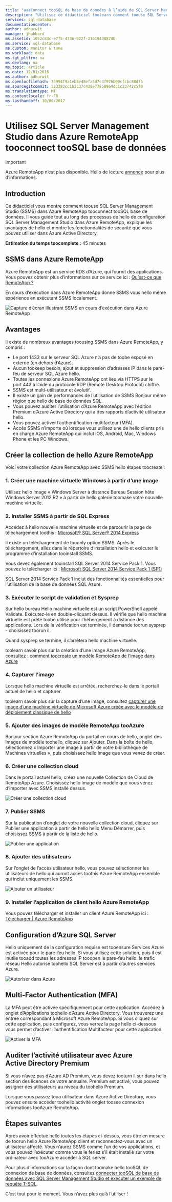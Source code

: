 ```yaml
---
title: "aaaConnect tooSQL de base de données à l’aide de SQL Server Management Studio dans Azure RemoteApp | Documents Microsoft"
description: "Utilisez ce didacticiel toolearn comment toouse SQL Server Management Studio dans Azure RemoteApp pour la sécurité et les performances lors de la connexion tooSQL de base de données"
services: sql-database
documentationcenter: 
author: adhurwit
manager: jhubbard
ms.assetid: 1052c83c-e7f5-4736-922f-216194d8874b
ms.service: sql-database
ms.custom: monitor & tune
ms.workload: data
ms.tgt_pltfrm: na
ms.devlang: na
ms.topic: article
ms.date: 12/01/2016
ms.author: adhurwit
ms.openlocfilehash: 73994f9a1eb3e48efa5d7c4f976b00cfcbc88d75
ms.sourcegitcommit: 523283cc1b3c37c428e77850964dc1c33742c5f0
ms.translationtype: MT
ms.contentlocale: fr-FR
ms.lasthandoff: 10/06/2017
---
```

# <a name="use-sql-server-management-studio-in-azure-remoteapp-tooconnect-toosql-database"></a>Utilisez SQL Server Management Studio dans Azure RemoteApp tooconnect tooSQL base de données

> [!IMPORTANT]
> Azure RemoteApp n’est plus disponible. Hello de lecture [annonce](https://go.microsoft.com/fwlink/?linkid=821148) pour plus d’informations.
>

## <a name="introduction"></a>Introduction
Ce didacticiel vous montre comment toouse SQL Server Management Studio (SSMS) dans Azure RemoteApp tooconnect tooSQL base de données. Il vous guide tout au long des processus de hello de configuration SQL Server Management Studio dans Azure RemoteApp, explique les avantages de hello et montre les fonctionnalités de sécurité que vous pouvez utiliser dans Azure Active Directory.

**Estimation du temps toocomplete :** 45 minutes

## <a name="ssms-in-azure-remoteapp"></a>SSMS dans Azure RemoteApp
Azure RemoteApp est un service RDS d’Azure, qui fournit des applications. Vous pouvez obtenir plus d’informations sur ce service ici : [Qu’est-ce que RemoteApp ?](../remoteapp/remoteapp-whatis.md)

En cours d’exécution dans Azure RemoteApp donne SSMS vous hello même expérience en exécutant SSMS localement.

![Capture d’écran illustrant SSMS en cours d’exécution dans Azure RemoteApp][1]

## <a name="benefits"></a>Avantages
Il existe de nombreux avantages toousing SSMS dans Azure RemoteApp, y compris :

* Le port 1433 sur le serveur SQL Azure n’a pas de toobe exposé en externe (en dehors d’Azure).
* Aucun tookeep besoin, ajout et suppression d’adresses IP dans le pare-feu de serveur SQL Azure hello.
* Toutes les connexions Azure RemoteApp ont lieu via HTTPS sur le port 443 à l’aide du protocole RDP (Remote Desktop Protocol) chiffré.
* SSMS est multi-utilisateur et évolutif.
* Il existe un gain de performances de l’utilisation de SSMS Bonjour même région que hello de base de données SQL.
* Vous pouvez auditer l’utilisation d’Azure RemoteApp avec l’édition Premium d’Azure Active Directory qui a des rapports d’activité utilisateur hello.
* Vous pouvez activer l’authentification multifacteur (MFA).
* Accès SSMS n’importe où lorsque vous utilisez une de hello clients pris en charge Azure RemoteApp qui inclut iOS, Android, Mac, Windows Phone et les PC Windows.

## <a name="create-hello-azure-remoteapp-collection"></a>Créer la collection de hello Azure RemoteApp
Voici votre collection Azure RemoteApp avec SSMS hello étapes toocreate :

### <a name="1-create-a-new-windows-vm-from-image"></a>1. Créer une machine virtuelle Windows à partir d’une image
Utilisez hello Image « Windows Server à distance Bureau Session hôte Windows Server 2012 R2 » à partir de hello galerie toomake votre nouvelle machine virtuelle.

### <a name="2-install-ssms-from-sql-express"></a>2. Installer SSMS à partir de SQL Express
Accédez à hello nouvelle machine virtuelle et de parcourir la page de téléchargement toothis : [Microsoft® SQL Server® 2014 Express](https://www.microsoft.com/download/details.aspx?id=42299)

Il existe un téléchargement de tooonly option SSMS. Après le téléchargement, allez dans le répertoire d’installation hello et exécuter le programme d’installation tooinstall SSMS.

Vous devez également tooinstall SQL Server 2014 Service Pack 1. Vous pouvez le télécharger ici : [Microsoft SQL Server 2014 Service Pack 1 (SP1)](https://www.microsoft.com/download/details.aspx?id=46694)

SQL Server 2014 Service Pack 1 inclut des fonctionnalités essentielles pour l’utilisation de la base de données SQL Azure.

### <a name="3-run-validate-script-and-sysprep"></a>3. Exécuter le script de validation et Sysprep
Sur hello bureau Hello machine virtuelle est un script PowerShell appelé Validate. Exécutez-le en double-cliquant dessus. Il vérifie que hello machine virtuelle est prête toobe utilisé pour l’hébergement à distance des applications. Lors de la vérification est terminée, il demande toorun sysprep - choisissez toorun il.

Quand sysprep se termine, il s’arrêtera hello machine virtuelle.

toolearn savoir plus sur la création d’une image Azure RemoteApp, consultez : [comment toocreate un modèle RemoteApp de l’image dans Azure](http://blogs.msdn.com/b/rds/archive/2015/03/17/how-to-create-a-remoteapp-template-image-in-azure.aspx)

### <a name="4-capture-image"></a>4. Capturer l’image
Lorsque hello machine virtuelle est arrêtée, recherchez-le dans le portail actuel de hello et capturer.

toolearn savoir plus sur la capture d’une image, consultez [capturer une image d’une machine virtuelle de Microsoft Azure créée avec le modèle de déploiement classique de hello](../virtual-machines/windows/classic/capture-image.md?toc=%2fazure%2fvirtual-machines%2fwindows%2fclassic%2ftoc.json)

### <a name="5-add-tooazure-remoteapp-template-images"></a>5. Ajouter des images de modèle RemoteApp tooAzure
Bonjour section Azure RemoteApp du portail en cours de hello, onglet des Images de modèle toohello, cliquez sur Ajouter. Dans la boîte de hello, sélectionnez « Importer une image à partir de votre bibliothèque de Machines virtuelles », puis choisissez hello Image que vous venez de créer.

### <a name="6-create-cloud-collection"></a>6. Créer une collection cloud
Dans le portail actuel hello, créez une nouvelle Collection de Cloud de RemoteApp Azure. Choisissez hello Image de modèle que vous venez d’importer avec SSMS installé dessus.

![Créer une collection cloud][2]

### <a name="7-publish-ssms"></a>7. Publier SSMS
Sur la publication d’onglet de votre nouvelle collection cloud, cliquez sur Publier une application à partir de hello hello Menu Démarrer, puis choisissez SSMS à partir de la liste de hello.

![Publier une application][5]

### <a name="8-add-users"></a>8. Ajouter des utilisateurs
Sur l’onglet de l’accès utilisateur hello, vous pouvez sélectionner les utilisateurs de hello qui auront accès toothis Azure RemoteApp ensemble qui inclut uniquement les SSMS.

![Ajouter un utilisateur][6]

### <a name="9-install-hello-azure-remoteapp-client-application"></a>9. Installer l’application de client hello Azure RemoteApp
Vous pouvez télécharger et installer un client Azure RemoteApp ici : [Télécharger | Azure RemoteApp](https://www.remoteapp.windowsazure.com/en/clients.aspx)

## <a name="configure-azure-sql-server"></a>Configuration d’Azure SQL Server
Hello uniquement de la configuration requise est tooensure Services Azure est activée pour le pare-feu hello. Si vous utilisez cette solution, puis il est inutile tooadd toutes les adresses IP tooopen le pare-feu hello. le trafic réseau Hello autorisé toohello SQL Server est à partir d’autres services Azure.

![Autoriser dans Azure][4]

## <a name="multi-factor-authentication-mfa"></a>Multi-Factor Authentication (MFA)
La MFA peut être activée spécifiquement pour cette application. Accédez à onglet d’Applications toohello d’Azure Active Directory. Vous trouverez une entrée correspondant à Microsoft Azure RemoteApp. Si vous cliquez sur cette application, puis configurez, vous verrez la page hello ci-dessous vous permet d’activer l’authentification Multifacteur pour cette application.

![Activer la MFA][3]

## <a name="audit-user-activity-with-azure-active-directory-premium"></a>Auditer l’activité utilisateur avec Azure Active Directory Premium
Si vous n’avez pas d’Azure AD Premium, vous devez tooturn il sur dans hello section des licences de votre annuaire. Premium est activé, vous pouvez assigner des utilisateurs au niveau du toohello Premium.

Lorsque vous passez tooa utilisateur dans Azure Active Directory, vous pouvez ensuite accéder toohello activité onglet toosee connexion informations tooAzure RemoteApp.

## <a name="next-steps"></a>Étapes suivantes
Après avoir effectué hello toutes les étapes ci-dessus, vous être en mesure de toorun hello Azure RemoteApp client et reconnectez-vous avec un utilisateur affecté. Vous n’aurez SSMS comme l’un de vos applications, et vous pouvez l’exécuter comme vous le feriez s’il était installé sur votre ordinateur avec tooAzure accéder à SQL server.

Pour plus d’informations sur la façon dont toomake hello tooSQL de connexion de base de données, consultez [connecter tooSQL de base de données avec SQL Server Management Studio et exécuter un exemple de requête T-SQL](sql-database-connect-query-ssms.md).

C’est tout pour le moment. Vous n’avez plus qu’à l’utiliser !

<!--Image references-->
[1]: ./media/sql-database-ssms-remoteapp/ssms.png
[2]: ./media/sql-database-ssms-remoteapp/newcloudcollection.png
[3]: ./media/sql-database-ssms-remoteapp/mfa.png
[4]: ./media/sql-database-ssms-remoteapp/allowazure.png
[5]: ./media/sql-database-ssms-remoteapp/publish.png
[6]: ./media/sql-database-ssms-remoteapp/user.png